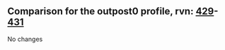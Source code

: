## Comparison for the outpost0 profile, rvn: [429](https://github.com/PRO100KatYT/FortniteProfileRevisions/tree/main/profiles/outpost0/429%20outpost0.json)-[431](https://github.com/PRO100KatYT/FortniteProfileRevisions/tree/main/profiles/outpost0/431%20outpost0.json)

No changes
